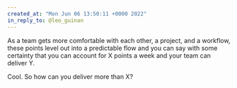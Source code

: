 ```yaml
---
created_at: "Mon Jun 06 13:50:11 +0000 2022"
in_reply_to: @leo_guinan
---
```


As a team gets more comfortable with each other, a project, and a workflow, these points level out into a predictable flow and you can say with some certainty that you can account for X points a week and your team can deliver Y.

Cool. So how can you deliver more than X?